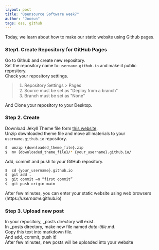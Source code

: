 ```yaml
---
layout: post
title: "Opensource Software week7"
author: "Jooeun"
tags: oss, github
---
```


Today, we learn about how to make our static website using Github pages.

### Step1. Create Repository for GitHub Pages  

Go to Github and create new repository.  
Set the repository name to `username.github.io` and make it public repository.  
Check your repository settings.  

> 1. Repository Settings > Pages  
> 2. Source must be set as "Deploy from a branch"  
> 3. Branch must be set as "None"  

 
And Clone your repository to your Desktop.  


### Step 2. Create  
Download Jekyll Theme file form [this website](http://jekyllthemes.org).  
Unzip downloaded theme file and move all materials to your `username.github.io` repository.  
```bash
$  unzip {downloaded_theme_file}.zip
$  mv {downloaded_theme_file}/* {your_username}.github.io/
```  
Add, commit and push to your GitHub repository.  
```bash
$  cd {your_username}.github.io
$  git add . 
$  git commit –m “first commit”
$  git push origin main 
```  
After few minutes, you can enter your static website using web browsers (https://*username*.github.io)  


### Step 3. Upload new post  
In your repository, _posts directory will exist.  
In _posts directory, make new file named *date*-*title*.md.  
Copy this text into markdown file.  
And add, commit, push it!  
After few minutes, new posts will be uploaded into your website 

